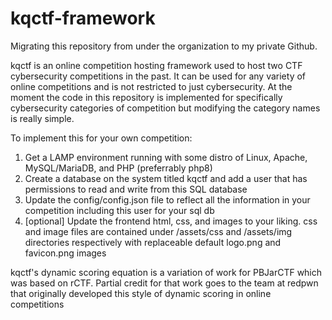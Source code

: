 # kqctf-framework

Migrating this repository from under the organization to my private Github.

kqctf is an online competition hosting framework used to host two CTF cybersecurity competitions in the past. It can be used for any variety of online competitions and is not restricted to just cybersecurity. At the moment the code in this repository is implemented for specifically cybersecurity categories of competition but modifying the category names is really simple.

To implement this for your own competition:
1. Get a LAMP environment running with some distro of Linux, Apache, MySQL/MariaDB, and PHP (preferrably php8)
2. Create a database on the system titled kqctf and add a user that has permissions to read and write from this SQL database
3. Update the config/config.json file to reflect all the information in your competition including this user for your sql db
4. [optional] Update the frontend html, css, and images to your liking. css and image files are contained under /assets/css and /assets/img directories respectively with replaceable default logo.png and favicon.png images

kqctf's dynamic scoring equation is a variation of work for PBJarCTF which was based on rCTF. Partial credit for that work goes to the team at redpwn that originally developed this style of dynamic scoring in online competitions
